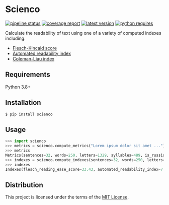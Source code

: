Scienco
=======
[![pipeline status][pipeline]](index.md)
[![coverage report][coverage]](index.md)
[![latest version][version]][pypi]
[![python requires][pyversions]][pypi]

Calculate the readability of text using one of a variety of computed indexes including:

- [Flesch-Kincaid score](api_reference.md#flesch_reading_ease_score)
- [Automated readability index](api_reference.md#automated_readability_index)
- [Coleman-Liau index](api_reference.md#coleman_liau_index)

Requirements
------------
Python 3.8+

Installation
------------
```
$ pip install scienco
```

Usage
-----
```python
>>> import scienco
>>> metrics = scienco.compute_metrics("Lorem ipsum dolor sit amet ...")
>>> metrics
Metrics(sentences=32, words=250, letters=1329, syllables=489, is_russian=False)
>>> indexes = scienco.compute_indexes(sentences=32, words=250, letters=1329, syllables=489, is_russian=False)
>>> indexes
Indexes(flesch_reading_ease_score=33.43, automated_readability_index=7.51, coleman_liau_index=11.67)
```

Distribution
------------
This project is licensed under the terms of the [MIT License](distribution.md).

[pypi]: <https://pypi.org/project/scienco>
[pipeline]: <https://gitlab.com/amalchuk/scienco/badges/master/pipeline.svg?style=flat-square>
[coverage]: <https://gitlab.com/amalchuk/scienco/badges/master/coverage.svg?style=flat-square>
[version]: <https://img.shields.io/pypi/v/scienco?color=blue&style=flat-square>
[pyversions]: <https://img.shields.io/pypi/pyversions/scienco?color=blue&style=flat-square>
